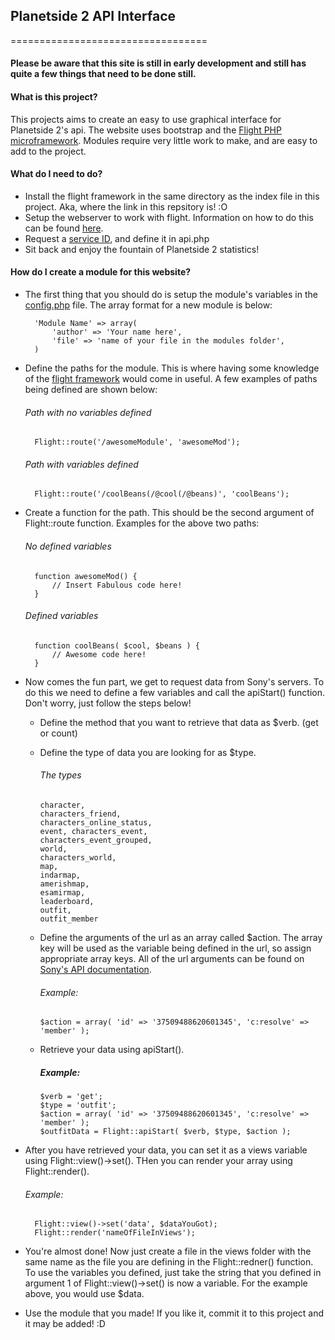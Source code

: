 ## Planetside 2 API Interface
==================================

#### Please be aware that this site is still in early development and still has quite a few things that need to be done still.


#### What is this project?

This projects aims to create an easy to use graphical interface for Planetside 2's api. The website uses bootstrap and the [Flight PHP microframework](http://flightphp.com/). Modules require very little work to make, and are easy to add to the project. 


#### What do I need to do?

* Install the flight framework in the same directory as the index file in this project. Aka, where the link in this repsitory is! :O
* Setup the webserver to work with flight. Information on how to do this can be found [here](http://flightphp.com/install).
* Request a [service ID](http://census.soe.com/#devSignup), and define it in api.php
* Sit back and enjoy the fountain of Planetside 2 statistics!


#### How do I create a module for this website?

- The first thing that you should do is setup the module's variables in the [config.php](https://github.com/Elystus/Planetside-2-site/blob/master/routes/modules/config.php) file. The array format for a new module is below:

        'Module Name' => array(
            'author' => 'Your name here',
            'file' => 'name of your file in the modules folder',
        )
        
        
- Define the paths for the module. This is where having some knowledge of the [flight framework](http://flightphp.com/learn) would come in useful. A few examples of paths being defined are shown below:

    ###### Path with no variables defined
        Flight::route('/awesomeModule', 'awesomeMod');
        
    ###### Path with variables defined
        Flight::route('/coolBeans(/@cool(/@beans)', 'coolBeans');
        

- Create a function for the path. This should be the second argument of Flight::route function. Examples for the above two paths:

    ###### No defined variables
        function awesomeMod() {
            // Insert Fabulous code here!
        }

    ###### Defined variables
        function coolBeans( $cool, $beans ) {
            // Awesome code here!
        }
        
        
- Now comes the fun part, we get to request data from Sony's servers. To do this we need to define a few variables and call the apiStart() function. Don't worry, just follow the steps below!
    
  * Define the method that you want to retrieve that data as $verb. (get or count)
  * Define the type of data you are looking for as $type. 
    
    ###### The types
        character, 
        characters_friend,
        characters_online_status, 
        event, characters_event, 
        characters_event_grouped, 
        world, 
        characters_world,
        map, 
        indarmap, 
        amerishmap, 
        esamirmap, 
        leaderboard, 
        outfit, 
        outfit_member

    
  * Define the arguments of the url as an array called $action. The array key will be used as the variable being defined in the url, so assign appropriate array keys. All of the url arguments can be found on [Sony's API documentation](http://census.soe.com/).
    
    ###### Example:
        $action = array( 'id' => '37509488620601345', 'c:resolve' => 'member' );


  * Retrieve your data using apiStart(). 
    
    ##### Example:
        $verb = 'get';
        $type = 'outfit';
        $action = array( 'id' => '37509488620601345', 'c:resolve' => 'member' );
        $outfitData = Flight::apiStart( $verb, $type, $action );


- After you have retrieved your data, you can set it as a views variable using Flight::view()->set(). THen you can render your array using Flight::render().

    ###### Example:
        Flight::view()->set('data', $dataYouGot);
        Flight::render('nameOfFileInViews');
        

- You're almost done! Now just create a file in the views folder with the same name as the file you are defining in the Flight::redner() function. To use the variables you defined, just take the string that you defined in argument 1 of Flight::view()->set() is now a variable. For the example above, you would use $data.

- Use the module that you made! If you like it, commit it to this project and it may be added! :D

     
